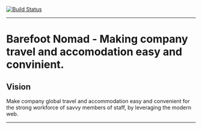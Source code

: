 [![Build Status](https://travis-ci.com/andela/jubilee-backend.svg?branch=develop)](https://travis-ci.com/andela/jubilee-backend)
___

Barefoot Nomad - Making company travel and accomodation easy and convinient.
=======

## Vision
Make company global travel and accommodation easy and convenient for the strong workforce of savvy members of staff, by leveraging the modern web.

---
